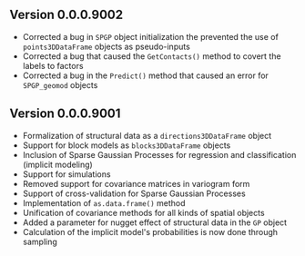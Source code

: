 ## Version 0.0.0.9002

* Corrected a bug in `SPGP` object initialization the prevented the use of
`points3DDataFrame` objects as pseudo-inputs
* Corrected a bug that caused the `GetContacts()` method to covert the labels
to factors
* Corrected a bug in the `Predict()` method that caused an error for 
`SPGP_geomod` objects

## Version 0.0.0.9001

* Formalization of structural data as a `directions3DDataFrame` object
* Support for block models as `blocks3DDataFrame` objects
* Inclusion of Sparse Gaussian Processes for regression and classification (implicit modeling)
* Support for simulations
* Removed support for covariance matrices in variogram form
* Support of cross-validation for Sparse Gaussian Processes
* Implementation of `as.data.frame()` method
* Unification of covariance methods for all kinds of spatial objects
* Added a parameter for nugget effect of structural data in the `GP` object
* Calculation of the implicit model's probabilities is now done through sampling
